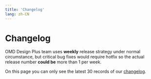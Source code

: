 ```yaml
---
title: 'Changelog'
lang: zh-CN
---
```


<style scoped lang="scss">
@at-root .hero-content {
  padding: 32px;
}
</style>

# Changelog

OMD Design Plus team uses **weekly** release strategy under normal circumstance, but critical bug fixes would require hotfix so the actual release number **could be** more than 1 per week.

On this page you can only see the latest 30 records of our [changelog](https://github.com/omd-design-plus/omd-design-plus/blob/dev/CHANGELOG.zh-CN.md).

<VpChangelog />
